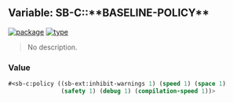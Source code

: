 ## Variable: SB-C::\*\*BASELINE-POLICY\*\*
[![package](https://img.shields.io/badge/Package-SB--C-5f9ea0.svg?style=social&colorA=999999)](../) [![type](https://img.shields.io/badge/Type-Variable-5f9ea0.svg?style=social&colorA=999999)](../#variable) 

> No description.

### Value
```cl
#<sb-c:policy ((sb-ext:inhibit-warnings 1) (speed 1) (space 1)
               (safety 1) (debug 1) (compilation-speed 1))>
```
